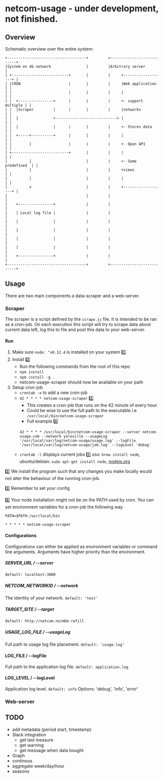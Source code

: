 # netcom-usage - under development, not finished.

## Overview
Schematic overview over the entire system:
```
+------------------------------------+         +---------------------------+
|System on 4G network                |         |Arbitrary server           |
| +--------------------------+       |         |     +-------------------+ |
| |CRON                      |       |         |     |Web application    | |
| |                          |       |         |     |                   | |
| |  +----------------+      |       |         |     +- support multiple | |
| |  |Scraper         |      |       |         |     |networks           | |
| |  |                +----------------------------> |                   | |
| |  |                |      |       |         |     +- Stores data      | |
| |  +-----+----------+      |       |         |     |                   | |
| |        |                 |       |         |     +- Open API         | |
| +--------------------------+       |         |     |                   | |
|          |                         |         |     +- Some predefined  | |
|          |                         |         |     +views              | |
|          |                         |         |     |                   | |
|          v                         |         |     +-------------------+ |
|                                    |         |                           |
|    +----------------+              |         |                           |
|    | Local log file |              |         |                           |
|    |                |              |         |                           |
|    |                |              |         |                           |
|    |                |              |         |                           |
|    |                |              |         |                           |
|    +----------------+              |         |                           |
+------------------------------------+         +---------------------------+
```

## Usage
There are two main components a data-scraper and a web-server.

### Scraper
The scraper is a script defined by the `scrape.js` file. It is intended to be ran as a cron-job. On each execution this script will try to scrape data about current data left, log this to file and post this data to your web-server.

#### Run
1. Make sure `node: ^v0.12.4` is installed on your system :one:
2. Install :two:
    - Run the following commands from the root of this repo
    - `npm install`
    - `npm install -g .`
    - netcom-usage-scraper should now be available on your path
3. Setup cron-job
    - `crontab -e` to add a new cron-job
    - `42 * * * * netcom-usage-scraper` :three:
        - This creates a cron-job that runs on the 42 minute of every hour.
        - Could be wise to use the full path to the executable i.e `/usr/local/bin/netcom-usage-scraper`
        - Full example :four:
        ````
        42 * * * * /usr/local/bin/netcom-usage-scraper --server netcom-usage.com --network yoloville --usageLog '/usr/local/var/log/netcom-usage/usage.log' --logFile '/usr/local/var/log/netcom-usage/job.log' --logLevel 'debug'
        ````
    - `crontab -l` displays current jobs
:one: osx: `brew install node`, ubuntu/debian: `sudo apt-get install node`, [nodejs.org](https://nodejs.org/download/)

:two: We install the program such that any changes you make locally would not alter the behaviour of the running cron-job.

:three: Remember to set your config

:four: Your node installation might not be on the PATH used by cron. You can set environment variables for a cron-job the following way
````
PATH=$PATH:/usr/local/bin

* * * * * netcom-usage-scraper
````

#### Configurations
Configurations can either be applied as environment variables or command line arguments. Arguments have higher priority than the environment.

##### SERVER_URL / --server
`default: localhost:3000`

##### NETCOM_NETWORKID / --network
The identity of your network.
`default: 'test'`

##### TARGET_SITE / --target
`default: http://netcom.no/mbb-refill`

##### USAGE_LOG_FILE / --usageLog
Full path to usage log file placement.
`default: 'usage.log'`

#### LOG_FILE / --logFile
Full path to the application log file.
`default: application.log`

#### LOG_LEVEL / --logLevel
Application log level.
`default: info`
Options: 'debug', 'info', 'error'

### Web-server

## TODO
- add metadata (period start, timestamp)
- Slack integration
  - get last measure
  - get warning
  - get message when data bought                  
- Graph
 - continous
 - aggregate week/day/hour
 - seasons

